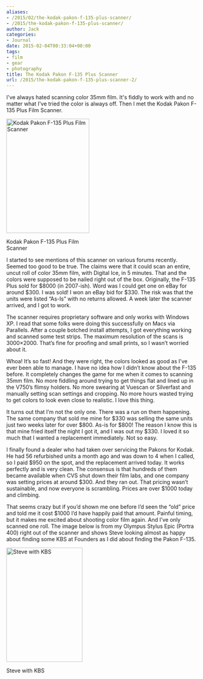```yaml
---
aliases:
- /2015/02/the-kodak-pakon-f-135-plus-scanner/
- /2015/the-kodak-pakon-f-135-plus-scanner/
author: Jack
categories:
- Journal
date: 2015-02-04T00:33:04+00:00
tags:
- film
- gear
- photography
title: The Kodak Pakon F-135 Plus Scanner
url: /2015/the-kodak-pakon-f-135-plus-scanner-2/
---
```


I've always hated scanning color 35mm film. It's fiddly to work with and no matter what I've tried the color is always off. Then I met the Kodak Pakon F-135 Plus Film Scanner.

<div id="attachment_4231" style="width: 228px" class="wp-caption alignnone">
  <img class="size-medium wp-image-4231" src="/img/2015/02/IMG_0670-218x300.jpg" alt="Kodak Pakon F-135 Plus Film Scanner" width="218" height="300" srcset="/img/2015/02/IMG_0670-218x300.jpg 218w, /img/2015/02/IMG_0670.jpg 435w" sizes="(max-width: 218px) 100vw, 218px" />
  
  <p class="wp-caption-text">
    Kodak Pakon F-135 Plus Film Scanner
  </p>
</div>

I started to see mentions of this scanner on various forums recently. Seemed too good to be true. The claims were that it could scan an entire, uncut roll of color 35mm film, with Digital Ice, in 5 minutes. That and the colors were supposed to be nailed right out of the box. Originally, the F-135 Plus sold for $8000 (in 2007-ish). Word was I could get one on eBay for around $300. I was sold! I won an eBay bid for $330. The risk was that the units were listed “As-Is” with no returns allowed. A week later the scanner arrived, and I got to work.

The scanner requires proprietary software and only works with Windows XP. I read that some folks were doing this successfully on Macs via Parallels. After a couple botched install attempts, I got everything working and scanned some test strips. The maximum resolution of the scans is 3000×2000. That’s fine for proofing and small prints, so I wasn’t worried about it.

Whoa! It’s so fast! And they were right, the colors looked as good as I’ve ever been able to manage. I have no idea how I didn’t know about the F-135 before. It completely changes the game for me when it comes to scanning 35mm film. No more fiddling around trying to get things flat and lined up in the V750’s flimsy holders. No more swearing at Vuescan or Silverfast and manually setting scan settings and cropping. No more hours wasted trying to get colors to look even close to realistic. I love this thing.

It turns out that I’m not the only one. There was a run on them happening. The same company that sold me mine for $330 was selling the same units just two weeks later for over $800. As-is for $800! The reason I know this is that mine fried itself the night I got it, and I was out my $330. I loved it so much that I wanted a replacement immediately. Not so easy.

I finally found a dealer who had taken over servicing the Pakons for Kodak. He had 56 refurbished units a month ago and was down to 4 when I called, so I paid $950 on the spot, and the replacement arrived today. It works perfectly and is very clean. The consensus is that hundreds of them became available when CVS shut down their film labs, and one company was setting prices at around $300. And they ran out. That pricing wasn’t sustainable, and now everyone is scrambling. Prices are over $1000 today and climbing.

That seems crazy but if you’d shown me one before I’d seen the “old” price and told me it cost $1000 I’d have happily paid that amount. Painful timing, but it makes me excited about shooting color film again. And I’ve only scanned one roll. The image below is from my Olympus Stylus Epic (Portra 400) right out of the scanner and shows Steve looking almost as happy about finding some KBS at Founders as I did about finding the Pakon F-135.

<div id="attachment_4232" style="width: 210px" class="wp-caption alignnone">
  <img class="size-medium wp-image-4232" src="/img/2015/02/2015-Roll-003_02-edit-200x300.jpg" alt="Steve with KBS" width="200" height="300" srcset="/img/2015/02/2015-Roll-003_02-edit-200x300.jpg 200w, /img/2015/02/2015-Roll-003_02-edit.jpg 400w" sizes="(max-width: 200px) 100vw, 200px" />
  
  <p class="wp-caption-text">
    Steve with KBS
  </p>
</div>
